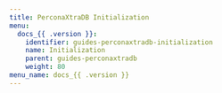 ```yaml
---
title: PerconaXtraDB Initialization
menu:
  docs_{{ .version }}:
    identifier: guides-perconaxtradb-initialization
    name: Initialization
    parent: guides-perconaxtradb
    weight: 80
menu_name: docs_{{ .version }}
---
```

